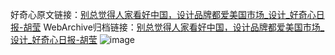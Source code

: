 好奇心原文链接：[别总觉得人家看好中国，设计品牌都爱美国市场_设计_好奇心日报-胡莹](https://www.qdaily.com/articles/9470.html)
WebArchive归档链接：[别总觉得人家看好中国，设计品牌都爱美国市场_设计_好奇心日报-胡莹](http://web.archive.org/web/20190623154320/https://www.qdaily.com/articles/9470.html)
![image](http://ww3.sinaimg.cn/large/007d5XDpgy1g3vfacotxyj30u025zqt0)